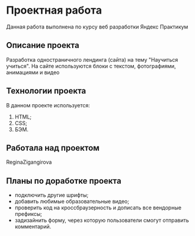 # Проектная  работа
Данная работа выполнена по курсу  веб разработки Яндекс Практикум
## Описание проекта
Разработка одностраничного лендинга (сайта) на тему "Научиться учиться". На сайте используются блоки с текстом, фотографиями, анимациями и видео
## Технологии проекта
В данном проекте используется:
1. HTML;
2. CSS;
3. БЭМ.
## Работала над проектом
ReginaZigangirova
## Планы по доработке проекта
* подключить другие шрифты;
* добавить любимые образовательные видео;
* проверить код на кроссбраузерность и дописать все вендорные префиксы;
* задизайнить форму, через которую пользователи смогут отправить комментарий.
